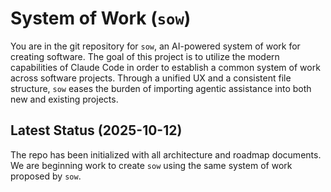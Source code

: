 # System of Work (`sow`)

You are in the git repository for `sow`, an AI-powered system of work for creating software.
The goal of this project is to utilize the modern capabilities of Claude Code in order to establish a common system of work across software projects.
Through a unified UX and a consistent file structure, `sow` eases the burden of importing agentic assistance into both new and existing projects.

## Latest Status (2025-10-12)

The repo has been initialized with all architecture and roadmap documents.
We are beginning work to create `sow` using the same system of work proposed by `sow`.

